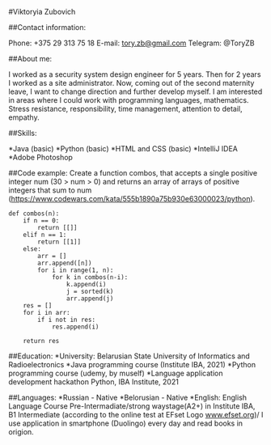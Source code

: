#Viktoryia Zubovich

##Contact information:

Phone: +375 29 313 75 18
E-mail: tory.zb@gmail.com
Telegram: @ToryZB

##About me:

I worked as a security system design engineer for 5 years. Then for 2 years I worked as a site administrator. Now, coming out of the second maternity leave, I want to change direction and further develop myself. I am interested in areas where I could work with programming languages, mathematics.
Stress resistance, responsibility, time management, attention to detail, empathy.

##Skills:

*Java (basic)
*Python (basic)
*HTML and CSS (basic)
*IntelliJ IDEA
*Adobe Photoshop

##Code example:
Create a function combos, that accepts a single positive integer num (30 > num > 0) and returns an array of arrays of positive integers that sum to num (https://www.codewars.com/kata/555b1890a75b930e63000023/python).

```
def combos(n):
    if n == 0:
        return [[]]
    elif n == 1:
        return [[1]]
    else:
        arr = []
        arr.append([n])
        for i in range(1, n):
            for k in combos(n-i):
                k.append(i)
                j = sorted(k)
                arr.append(j)
    res = []
    for i in arr:
        if i not in res:
            res.append(i)

    return res
```

##Education:
*University: Belarusian State University of Informatics and Radioelectronics
*Java programming course (Institute IBA, 2021)
*Python programming course (udemy, by muself)
*Language application development hackathon Python, IBA Institute, 2021

##Languages:
*Russian - Native
*Belorusian - Native
*English: English Language Course Pre-Intermadiate/strong waystage(A2+) in Institute IBA, B1 Intermediate (according to the online test at EFset Logo www.efset.org)/ I use application in smartphone (Duolingo) every day and read books in origion.